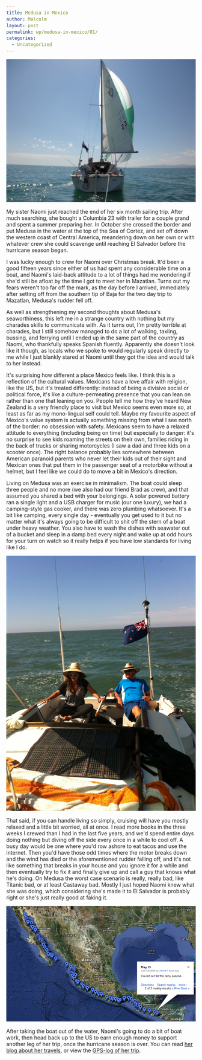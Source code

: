 ```yaml
---
title: Medusa in Mexico
author: Malcolm
layout: post
permalink: wp/medusa-in-mexico/81/
categories:
  - Uncategorized
---
```

![Under sail](/assets/medusa2.jpg)

My sister Naomi just reached the end of her six month sailing trip. After much searching, she bought a Columbia 23 with trailer for a couple grand and spent a summer preparing her. In October she crossed the border and put Medusa in the water at the top of the Sea of Cortez, and set off down the western coast of Central America, meandering down on her own or with whatever crew she could scavenge until reaching El Salvador before the hurricane season began.

I was lucky enough to crew for Naomi over Christmas break. It'd been a good fifteen years since either of us had spent any considerable time on a boat, and Naomi's laid-back attitude to a lot of things had me wondering if she'd still be afloat by the time I got to meet her in Mazatlan. Turns out my fears weren't too far off the mark, as the day before I arrived, immediately after setting off from the southern tip of Baja for the two day trip to Mazatlan, Medusa's rudder fell off.

As well as strengthening my second thoughts about Medusa's seaworthiness, this left me in a strange country with nothing but my charades skills to communicate with. As it turns out, I'm pretty terrible at charades, but I still somehow managed to do a lot of walking, taxiing, bussing, and ferrying until I ended up in the same part of the country as Naomi, who thankfully speaks Spanish fluently. Apparently she doesn't look like it though, as locals who we spoke to would regularly speak directly to me while I just blankly stared at Naomi until they got the idea and would talk to her instead.

It's surprising how different a place Mexico feels like. I think this is a reflection of the cultural values. Mexicans have a love affair with religion, like the US, but it's treated differently: instead of being a divisive social or political force, it's like a culture-permeating presence that you can lean on rather than one that leaning on you. People tell me how they've heard New Zealand is a very friendly place to visit but Mexico seems even more so, at least as far as my mono-lingual self could tell. Maybe my favourite aspect of Mexico's value system is actually something missing from what I see north of the border: no obsession with safety. Mexicans seem to have a relaxed attitude to everything (including being on time) but especially to danger: it's no surprise to see kids roaming the streets on their own, families riding in the back of trucks or sharing motorcycles (I saw a dad and three kids on a scooter once). The right balance probably lies somewhere between American paranoid parents who never let their kids out of their sight and Mexican ones that put them in the passenger seat of a motorbike without a helmet, but I feel like we could do to move a bit in Mexico's direction.

Living on Medusa was an exercise in minimalism. The boat could sleep three people and no more (we also had our friend Brad as crew), and that assumed you shared a bed with your belongings. A solar powered battery ran a single light and a USB charger for music (our one luxury), we had a camping-style gas cooker, and there was zero plumbing whatsoever. It's a bit like camping, every single day - eventually you get used to it but no matter what it's always going to be difficult to shit off the stern of a boat under heavy weather. You also have to wash the dishes with seawater out of a bucket and sleep in a damp bed every night and wake up at odd hours for your turn on watch so it really helps if you have low standards for living like I do.

![Medusa](/assets/medusa.jpg)

That said, if you can handle living so simply, cruising will have you mostly relaxed and a little bit worried, all at once. I read more books in the three weeks I crewed than I had in the last five years, and we'd spend entire days doing nothing but diving off the side every once in a while to cool off. A busy day would be one where you'd row ashore to eat tacos and use the internet. Then you'd have those odd times where the motor breaks down and the wind has died or the aforementioned rudder falling off, and it's not like something that breaks in your house and you ignore it for a while and then eventually try to fix it and finally give up and call a guy that knows what he's doing. On Medusa the worst case scenario is really, really bad, like Titanic bad, or at least Castaway bad. Mostly I just hoped Naomi knew what she was doing, which considering she's made it to El Salvador is probably right or she's just really good at faking it.

![Map of Naomi's trip](/assets/map.png)

After taking the boat out of the water, Naomi's going to do a bit of boat work, then head back up to the US to earn enough money to support another leg of her trip, once the hurricane season is over. You can read [her blog about her travels][1], or view the [GPS-log of her trip][2].

 [1]: http://medusainmexico.wordpress.com/
 [2]: http://maps.google.co.nz/maps/ms?msid=206717495551965340308.0004aea619d84ff29173a&msa=0&ll=14.466596,-89.769287&spn=3.58973,5.817261